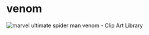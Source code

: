 # venom
<img src="https://lh3.googleusercontent.com/proxy/F5Fy69cDfTkfejJb_JmSv3tCX4ZFzkPk430Wmr0C4lI5dP5SvFii7pc_ePFSco82ixxWXRBews19A8vroBhS-21K5g" alt="marvel ultimate spider man venom - Clip Art Library"/>
